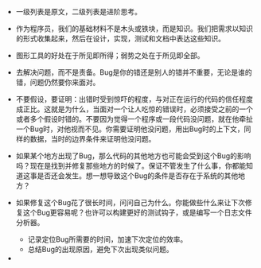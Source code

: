 * 一级列表是原文，二级列表是进阶思考。

* 作为程序员，我们的基础材料不是木头或铁块，而是知识。我们把需求以知识的形式收集起来，然后在设计，实现，测试和文档中表达这些知识。

* 图形工具的好处在于所见即所得；弱势之处在于所见即全部。

* 去解决问题，而不是责备。Bug是你的错还是别人的错并不重要，无论是谁的错，问题仍然要你来面对。

* 不要假设，要证明：出错时受到惊吓的程度，与对正在运行的代码的信任程度成正比。这就是为什么，当面对一个让人吃惊的错误时，必须接受之前的一个或者多个假设时错的。不要因为觉得一个程序或一段代码没问题，就在他牵扯一个Bug时，对他视而不见。你需要证明他没问题，用出Bug时的上下文，同样的数据，当时的边界条件来证明他没问题。

* 如果某个地方出现了Bug，那么代码的其他地方也可能会受到这个Bug的影响吗？现在是找到并修复那些地方的时候了。保证不管发生了什么事，你都能知道这事是否还会发生。想一想导致这个Bug的条件是否存在于系统的其他地方？

* 如果修复这个Bug花了很长时间，问问自己为什么。你能做些什么来让下次修复这个Bug更容易呢？也许可以构建更好的测试钩子，或是编写一个日志文件分析器。  
  * 记录定位Bug所需要的时间，加速下次定位的效率。
  * 总结Bug的出现原因，避免下次出现类似问题。

* 